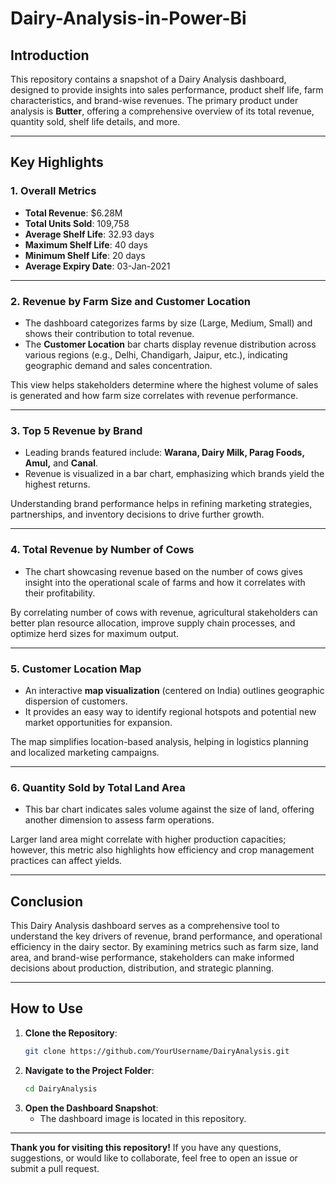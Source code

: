 # Dairy-Analysis-in-Power-Bi

## Introduction
This repository contains a snapshot of a Dairy Analysis dashboard, designed to provide insights into sales performance, product shelf life, farm characteristics, and brand-wise revenues. The primary product under analysis is **Butter**, offering a comprehensive overview of its total revenue, quantity sold, shelf life details, and more.

---

## Key Highlights

### 1. Overall Metrics 
- **Total Revenue**: \$6.28M  
- **Total Units Sold**: 109,758  
- **Average Shelf Life**: 32.93 days  
- **Maximum Shelf Life**: 40 days  
- **Minimum Shelf Life**: 20 days  
- **Average Expiry Date**: 03-Jan-2021  

---

### 2. Revenue by Farm Size and Customer Location
- The dashboard categorizes farms by size (Large, Medium, Small) and shows their contribution to total revenue.  
- The **Customer Location** bar charts display revenue distribution across various regions (e.g., Delhi, Chandigarh, Jaipur, etc.), indicating geographic demand and sales concentration.

This view helps stakeholders determine where the highest volume of sales is generated and how farm size correlates with revenue performance.

---

### 3. Top 5 Revenue by Brand
- Leading brands featured include: **Warana, Dairy Milk, Parag Foods, Amul,** and **Canal**.  
- Revenue is visualized in a bar chart, emphasizing which brands yield the highest returns.

Understanding brand performance helps in refining marketing strategies, partnerships, and inventory decisions to drive further growth.

---

### 4. Total Revenue by Number of Cows
- The chart showcasing revenue based on the number of cows gives insight into the operational scale of farms and how it correlates with their profitability.

By correlating number of cows with revenue, agricultural stakeholders can better plan resource allocation, improve supply chain processes, and optimize herd sizes for maximum output.

---

### 5. Customer Location Map
- An interactive **map visualization** (centered on India) outlines geographic dispersion of customers.
- It provides an easy way to identify regional hotspots and potential new market opportunities for expansion.

The map simplifies location-based analysis, helping in logistics planning and localized marketing campaigns.

---

### 6. Quantity Sold by Total Land Area
- This bar chart indicates sales volume against the size of land, offering another dimension to assess farm operations.

Larger land area might correlate with higher production capacities; however, this metric also highlights how efficiency and crop management practices can affect yields.

---

## Conclusion
This Dairy Analysis dashboard serves as a comprehensive tool to understand the key drivers of revenue, brand performance, and operational efficiency in the dairy sector. By examining metrics such as farm size, land area, and brand-wise performance, stakeholders can make informed decisions about production, distribution, and strategic planning.

---

## How to Use
1. **Clone the Repository**:  
   ```bash
   git clone https://github.com/YourUsername/DairyAnalysis.git
   ```
2. **Navigate to the Project Folder**:  
   ```bash
   cd DairyAnalysis
   ```
3. **Open the Dashboard Snapshot**:  
   - The dashboard image is located in this repository.

---

**Thank you for visiting this repository!** If you have any questions, suggestions, or would like to collaborate, feel free to open an issue or submit a pull request.
